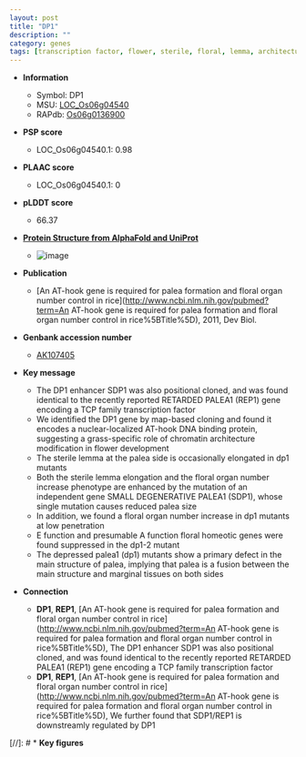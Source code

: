 ```yaml
---
layout: post
title: "DP1"
description: ""
category: genes
tags: [transcription factor, flower, sterile, floral, lemma, architecture, palea, floral organ number]
---
```


* **Information**  
    + Symbol: DP1  
    + MSU: [LOC_Os06g04540](http://rice.plantbiology.msu.edu/cgi-bin/ORF_infopage.cgi?orf=LOC_Os06g04540)  
    + RAPdb: [Os06g0136900](http://rapdb.dna.affrc.go.jp/viewer/gbrowse_details/irgsp1?name=Os06g0136900)  

* **PSP score**  
    + LOC_Os06g04540.1: 0.98 

* **PLAAC score**  
    + LOC_Os06g04540.1: 0 

* **pLDDT score**
    + 66.37

* **[Protein Structure from AlphaFold and UniProt](https://www.uniprot.org/uniprotkb/Q5VQ11/entry#structure)**
    + ![image](https://ricepsp.github.io/images/Q5/AF-Q5VQ11-F1.png)

* **Publication**  
    + [An AT-hook gene is required for palea formation and floral organ number control in rice](http://www.ncbi.nlm.nih.gov/pubmed?term=An AT-hook gene is required for palea formation and floral organ number control in rice%5BTitle%5D), 2011, Dev Biol.

* **Genbank accession number**  
    + [AK107405](http://www.ncbi.nlm.nih.gov/nuccore/AK107405)

* **Key message**  
    + The DP1 enhancer SDP1 was also positional cloned, and was found identical to the recently reported RETARDED PALEA1 (REP1) gene encoding a TCP family transcription factor
    + We identified the DP1 gene by map-based cloning and found it encodes a nuclear-localized AT-hook DNA binding protein, suggesting a grass-specific role of chromatin architecture modification in flower development
    + The sterile lemma at the palea side is occasionally elongated in dp1 mutants
    + Both the sterile lemma elongation and the floral organ number increase phenotype are enhanced by the mutation of an independent gene SMALL DEGENERATIVE PALEA1 (SDP1), whose single mutation causes reduced palea size
    + In addition, we found a floral organ number increase in dp1 mutants at low penetration
    + E function and presumable A function floral homeotic genes were found suppressed in the dp1-2 mutant
    + The depressed palea1 (dp1) mutants show a primary defect in the main structure of palea, implying that palea is a fusion between the main structure and marginal tissues on both sides

* **Connection**  
    + __DP1__, __REP1__, [An AT-hook gene is required for palea formation and floral organ number control in rice](http://www.ncbi.nlm.nih.gov/pubmed?term=An AT-hook gene is required for palea formation and floral organ number control in rice%5BTitle%5D), The DP1 enhancer SDP1 was also positional cloned, and was found identical to the recently reported RETARDED PALEA1 (REP1) gene encoding a TCP family transcription factor
    + __DP1__, __REP1__, [An AT-hook gene is required for palea formation and floral organ number control in rice](http://www.ncbi.nlm.nih.gov/pubmed?term=An AT-hook gene is required for palea formation and floral organ number control in rice%5BTitle%5D), We further found that SDP1/REP1 is downstreamly regulated by DP1

[//]: # * **Key figures**  


